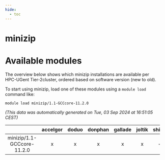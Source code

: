 ```yaml
---
hide:
  - toc
---
```


minizip
=======

# Available modules


The overview below shows which minizip installations are available per HPC-UGent Tier-2cluster, ordered based on software version (new to old).

To start using minizip, load one of these modules using a `module load` command like:

```shell
module load minizip/1.1-GCCcore-11.2.0
```

*(This data was automatically generated on Tue, 03 Sep 2024 at 16:51:05 CEST)*  

| |accelgor|doduo|donphan|gallade|joltik|shinx|skitty|
| :---: | :---: | :---: | :---: | :---: | :---: | :---: | :---: |
|minizip/1.1-GCCcore-11.2.0|x|x|x|x|x|-|x|
